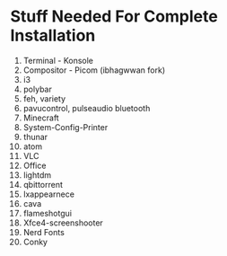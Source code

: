 # Stuff Needed For Complete Installation
1. Terminal - Konsole
2. Compositor - Picom (ibhagwwan fork)
3.  i3
4. polybar
5. feh, variety
6. pavucontrol, pulseaudio bluetooth
7. Minecraft
8. System-Config-Printer
9. thunar
10. atom
11. VLC
12. Office
13. lightdm
14. qbittorrent
15. lxappearnece
16. cava
17. flameshotgui
18. Xfce4-screenshooter
19. Nerd Fonts
20. Conky
